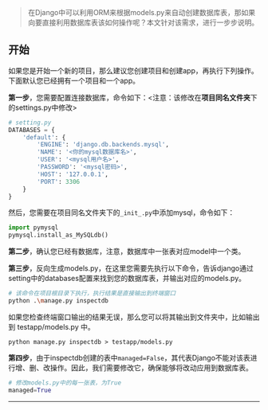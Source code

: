 > 在Django中可以利用ORM来根据models.py来自动创建数据库表，那如果向要直接利用数据库表该如何操作呢？本文针对该需求，进行一步步说明。

## 开始

如果您是开始一个新的项目，那么建议您创建项目和创建app，再执行下列操作。下面默认您已经拥有一个项目和一个app。

**第一步**，您需要配置连接数据库，命令如下：<注意：该修改在**项目同名文件夹**下的settings.py中修改>

```python
# setting.py 
DATABASES = {
    'default': {
        'ENGINE': 'django.db.backends.mysql',
        'NAME': '<你的mysql数据库名>',
        'USER': '<mysql用户名>',
        'PASSWORD': '<mysql密码>',
        'HOST': '127.0.0.1',
        'PORT': 3306
    }
}
```

然后，您需要在项目同名文件夹下的`_init_.py`中添加mysql，命令如下：

```python
import pymysql
pymysql.install_as_MySQLdb()
```

**第二步**，确认您已经有数据库，注意，数据库中一张表对应model中一个类。

**第三步**，反向生成models.py，在这里您需要先执行以下命令，告诉django通过setting中的databases配置来找到您的数据库表，并输出对应的models.py。

```bash
# 该命令在项目根目录下执行，执行结果是直接输出到终端窗口
python .\manage.py inspectdb
```

如果您检查终端窗口输出的结果无误，那么您可以将其输出到文件夹中，比如输出到 testapp/models.py 中。

```
python manage.py inspectdb > testapp/models.py
```

**第四步**，由于inspectdb创建的表中`managed=False`，其代表Django不能对该表进行增、删、改操作。因此，我们需要修改它，确保能够将改动应用到数据库表。

```python
# 修改models.py中的每一张表，为True
managed=True
```

---



